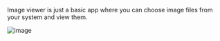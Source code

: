 Image viewer is just a basic app where you can choose image files from your system and view them.

![image](https://user-images.githubusercontent.com/59019102/118253052-1a707000-b4c7-11eb-99c7-ab584e02ac5f.png)
